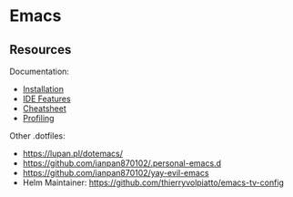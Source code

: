 # Emacs

## Resources

Documentation:
- [Installation](doc/installation.md)
- [IDE Features](doc/ide.md)
- [Cheatsheet](doc/cheatsheet.md)
- [Profiling](doc/profiling.md)

Other .dotfiles:
- https://lupan.pl/dotemacs/
- https://github.com/ianpan870102/.personal-emacs.d
- https://github.com/ianpan870102/yay-evil-emacs
- Helm Maintainer: https://github.com/thierryvolpiatto/emacs-tv-config

